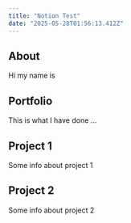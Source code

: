 ```yaml
---
title: "Notion Test"
date: "2025-05-28T01:56:13.412Z"
---
```



## About

Hi my name is


## Portfolio

This is what I have done …


## Project 1

Some info about project 1


## Project 2

Some info about project 2

